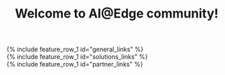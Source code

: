 ﻿---
layout: splash
permalink: /
title:
header:
  overlay_color: "white"
  overlay_image: /assets/images/MAIN_overlay.PNG
  # image: /assets/images/MAIN_camera.png
  actions:
    - label: "Learn more"
      url: "/docs/aiatedge/"
    # - label: "Join the community"
    #   url: "https://techcommunity.microsoft.com/t5/IoT-Devices/bd-p/HardwareEngineering"
title: Welcome to AI@Edge community!
excerpt:
  Find the resources you need to create solutions using intelligence at the edge through combinations of hardware, machine learning (ML), artificial intelligence (AI) and Microsoft Azure services.
 
visionatedge_links:
  class: "light-gray"

ai_edge_basics:
  content:
    - title: "What is AI@Edge community"
      excerpt:  AI@Edge community portal is a collection of resources that allow you develop assets and solutions that combine hardware, machine learning / artificial intelligence (AI) and Microsoft Azure services enabling intelligence in the edge!  Whether you are a seasoned professional or taking your first steps to IoT, whether you are building intelligent edge hardware, creating end-2-end solutions by combining hardware, software and services, data scientics developing machine learning models or a software developer this community will help you to identify opportunities, get started fast with examples and partner with other professionals to create awesome solutions.
      image_path: /assets/images/MAIN_example.PNG
      image_url: /docs/examples
      alt: Access examples
      btn_label: "Learn more"
      url: /docs/aiatedge
      btn_class: "btn--primary"

general:
  content:
    - title: AI@Edge
general_links:
  content:
    - image_path: assets/images/MAIN_aiatedge.PNG
      background_image: assets/images/MAIN_aiatedge.PNG
      alt: ""
      title: "What is AI@Edge?"
      excerpt: "See how a device taking advantage of AI@Edge differs from a traditional IoT device"
      btn_label: " "
      url: "/docs/aiatedge/"
    - image_path: assets/images/MAIN_light_heavy.png
      alt: ""
      title: "Choosing a hardware topology"
      excerpt: "Get an overview of the different hardware topologies supported by Microsoft AI@Edge solutions"
      btn_label: " "
      url: "/docs/terminology/"
    - image_path: assets/images/MAIN_examples_icon.PNG
      alt: ""
      title: "Get started"
      excerpt: "Start you project planning with these examples of AI@Edge hardware, machine learning, and solution demos"
      btn_label: " "
      url: "/docs/examples/"

solutions:
  content:
    - title: Vision@Edge Hardware
solutions_links:
  content:
    - image_path: assets/images/MAIN_build_hardware.PNG
      alt: ""
      title: "Find or build an AI@Edge Device"
      excerpt: "Find existing hardware and developer kits, or use resources and best practices to  build intelligent edge capable hardware"
      btn_label: " "
      url: "/docs/hardware/"
    - image_path: /assets/images/MAIN_ai2.PNG
      alt: ""
      title: "Train an AI/ML model"
      excerpt: "To take advantage of the faster inference times an AI@Edge device can provide, learn more about ML models, the ML frameworks supported by different devices, and the tools used for training the models"
      btn_label: " "
      url: "/docs/machine_learning/"
    - image_path: /assets/images/MAIN_azure_iot.PNG
      alt: ""
      title: "Operate and maintain an AI@Edge solution"
      excerpt: "To take advantage of the fast turn around, offine capabilities and filtered data AI@Edge device offer, Azure IoT Edge enables you to conatinerize, deploy, and manage cloud services to your AI@Edge device"
      btn_label: " "
      url: "/docs/azureiot/"

interact:
  content:
    - title: Become part of the community
partner_links:
  content:
    - image_path: assets/images/MAIN_community.PNG
      alt: ""
      title: "Join the AI@Edge community"
      excerpt: Hear the latest solution and services news from Azure and Windows IoT, share your thoughts, and get help from the community
      btn_label: " "
      url: "https://techcommunity.microsoft.com/t5/Internet-of-Things-IoT/ct-p/IoT"
    - image_path: /assets/images/MAIN_events.PNG
      alt: ""
      title: "Participate in Live Events"
      excerpt: "Learn about in-person events and conferences related to AI@Edge topics"
      btn_label: " "
      url: "/docs/liveevents/"
    - image_path: /assets/images/MAIN_tutorials.PNG
      alt: ""
      title: "Tutorials and labs"
      excerpt: "Improve your AI@Edge knowledge"
      btn_label: " "
      url: "/docs/tutorials/"
---
<div class="feature__outer_wrapper">
{% include feature_row_1 id="general_links" %}
</div>
<div class="feature__outer_wrapper">
{% include feature_row_1 id="solutions_links" %}
</div>
<div class="feature__outer_wrapper">
{% include feature_row_1 id="partner_links" %}
</div>
